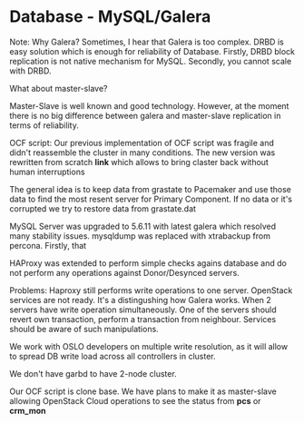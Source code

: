 # Database - MySQL/Galera

Note: 
Why Galera? Sometimes, I hear that Galera is too complex. DRBD is easy solution which is enough for reliability of Database. Firstly, DRBD block replication is not native mechanism for MySQL. Secondly, you cannot scale with DRBD. 

What about master-slave?

Master-Slave is well known and good technology. However, at the moment there is no big difference between galera and master-slave replication in terms of reliability.

OCF script:
Our previous implementation of OCF script was fragile and didn't reassemble the cluster in many conditions. The new version was rewritten from scratch **link** which allows to bring claster back without human interruptions

The general idea is to keep data from grastate to Pacemaker and use those data to find the most resent server for Primary Component. If no data or it's corrupted we try to restore data from grastate.dat

MySQL Server was upgraded to 5.6.11 with latest galera which resolved many stability issues.
mysqldump was replaced with xtrabackup from percona. Firstly, that

HAProxy was extended to perform simple checks agains database and do not perform any operations against Donor/Desynced servers.

Problems:
Haproxy still performs write operations to one server. OpenStack services are not ready. It's a distingushing how Galera works. When 2 servers have write operation simultaneously. One of the servers should revert own transaction, perform a transaction from neighbour. Services should be aware of such manipulations.

We work with OSLO developers on multiple write resolution, as it will allow to spread DB write load across all controllers in cluster.

We don't have garbd to have 2-node cluster.

Our OCF script is clone base. We have plans to make it as master-slave allowing OpenStack Cloud operations to see the status from **pcs** or **crm_mon**
